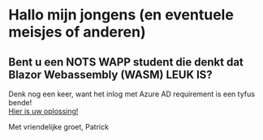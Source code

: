 # Hallo mijn jongens (en eventuele meisjes of anderen)

## Bent u een NOTS WAPP student die denkt dat Blazor Webassembly (WASM) LEUK IS?
Denk nog een keer, want het inlog met Azure AD requirement is een tyfus bende! <br />
[Hier is uw oplossing!](https://dev.to/kasuken/series/17352)

Met vriendelijke groet,
Patrick
